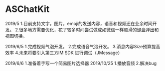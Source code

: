 # ASChatKit
2019/5
1.目前支持文字，图片，emoji的发送内容，语音和视频还在业余时间开发。
2.很多地方需要优化，花了较多时间尝试做成如微信一样顺滑的键盘弹出和视图切换。


2019/6/5
1.完成视频气泡开发。
2.完成语音气泡开发。
3.消息内容Size预算提高效率
4.未来将要引入第三方IM SDK 进行调试（JMessage）

2019/6/6
1.准备着手写一个简易图片选择器
2019/10/25
1.播放音频
2.解决bug
